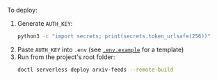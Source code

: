 To deploy:
1. Generate `AUTH_KEY`:
   ```bash
   python3 -c "import secrets; print(secrets.token_urlsafe(256))"
   ```
2. Paste `AUTH_KEY` into `.env` (see [`.env.example`](.env.example) for a template)
3. Run from the project's root folder:
   ```bash
   doctl serverless deploy arxiv-feeds --remote-build
   ```
